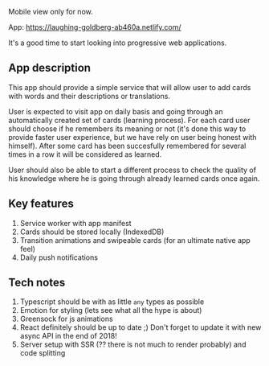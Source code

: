 Mobile view only for now.

App: https://laughing-goldberg-ab460a.netlify.com/

It's a good time to start looking into progressive web applications.

## App description

This app should provide a simple service that will allow user to add cards with words and their descriptions or translations.


User is expected to visit app on daily basis and going through an automatically created set of cards (learning process).
For each card user should choose if he remembers its meaning or not (it's done this way to provide faster user experience, but we have rely on user being honest with himself).
After some card has been succesfully remembered for several times in a row it will be considered as learned.


User should also be able to start a different process to check the quality of his knowledge where he is going through already learned cards once again.

## Key features
1. Service worker with app manifest
2. Cards should be stored locally (IndexedDB)
3. Transition animations and swipeable cards (for an ultimate native app feel)
4. Daily push notifications

## Tech notes
1. Typescript should be with as little `any` types as possible
2. Emotion for styling (lets see what all the hype is about)
3. Greensock for js animations
4. React definitely should be up to date ;) Don't forget to update it with new async API in the end of 2018!
5. Server setup with SSR (?? there is not much to render probably) and code splitting

